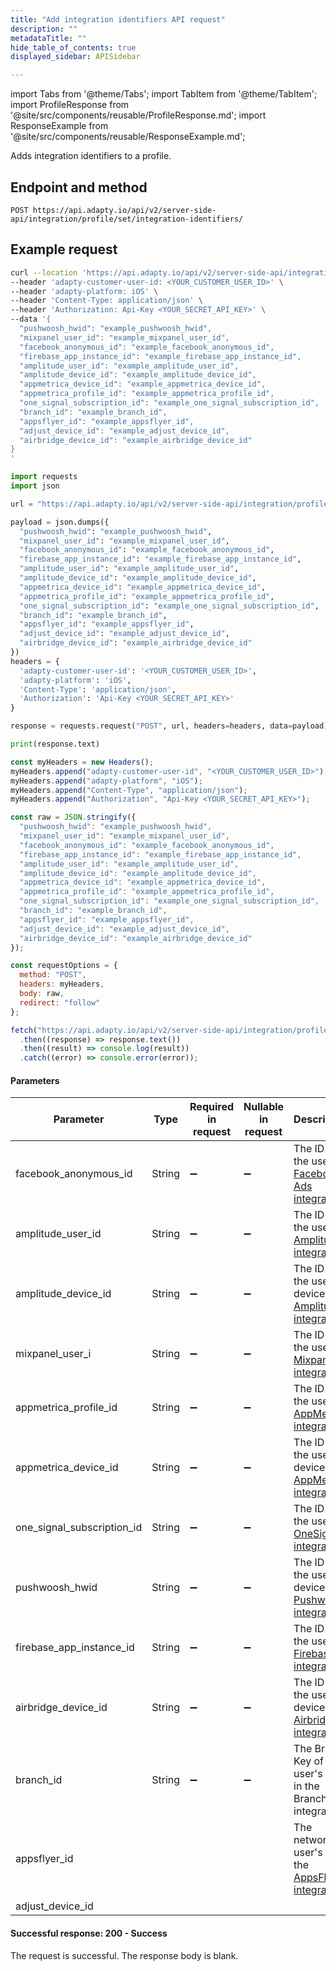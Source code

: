 ```yaml
---
title: "Add integration identifiers API request"
description: ""
metadataTitle: ""
hide_table_of_contents: true
displayed_sidebar: APISidebar

---
```


import Tabs from '@theme/Tabs'; 
import TabItem from '@theme/TabItem'; 
import ProfileResponse from '@site/src/components/reusable/ProfileResponse.md';
import ResponseExample from '@site/src/components/reusable/ResponseExample.md';

Adds integration identifiers to a profile.

## Endpoint and method

```
POST https://api.adapty.io/api/v2/server-side-api/integration/profile/set/integration-identifiers/
```

## Example request

<Tabs>
<TabItem value="curl" label="cURL" default> 

```bash
curl --location 'https://api.adapty.io/api/v2/server-side-api/integration/profile/set/integration-identifiers/' \
--header 'adapty-customer-user-id: <YOUR_CUSTOMER_USER_ID>' \
--header 'adapty-platform: iOS' \
--header 'Content-Type: application/json' \
--header 'Authorization: Api-Key <YOUR_SECRET_API_KEY>' \
--data '{
  "pushwoosh_hwid": "example_pushwoosh_hwid",
  "mixpanel_user_id": "example_mixpanel_user_id",
  "facebook_anonymous_id": "example_facebook_anonymous_id",
  "firebase_app_instance_id": "example_firebase_app_instance_id",
  "amplitude_user_id": "example_amplitude_user_id",
  "amplitude_device_id": "example_amplitude_device_id",
  "appmetrica_device_id": "example_appmetrica_device_id",
  "appmetrica_profile_id": "example_appmetrica_profile_id",
  "one_signal_subscription_id": "example_one_signal_subscription_id",
  "branch_id": "example_branch_id",
  "appsflyer_id": "example_appsflyer_id",
  "adjust_device_id": "example_adjust_device_id",
  "airbridge_device_id": "example_airbridge_device_id"
}
'
```

</TabItem> 

<TabItem value="python" label="Python" default> 

```python
import requests
import json

url = "https://api.adapty.io/api/v2/server-side-api/integration/profile/set/integration-identifiers/"

payload = json.dumps({
  "pushwoosh_hwid": "example_pushwoosh_hwid",
  "mixpanel_user_id": "example_mixpanel_user_id",
  "facebook_anonymous_id": "example_facebook_anonymous_id",
  "firebase_app_instance_id": "example_firebase_app_instance_id",
  "amplitude_user_id": "example_amplitude_user_id",
  "amplitude_device_id": "example_amplitude_device_id",
  "appmetrica_device_id": "example_appmetrica_device_id",
  "appmetrica_profile_id": "example_appmetrica_profile_id",
  "one_signal_subscription_id": "example_one_signal_subscription_id",
  "branch_id": "example_branch_id",
  "appsflyer_id": "example_appsflyer_id",
  "adjust_device_id": "example_adjust_device_id",
  "airbridge_device_id": "example_airbridge_device_id"
})
headers = {
  'adapty-customer-user-id': '<YOUR_CUSTOMER_USER_ID>',
  'adapty-platform': 'iOS',
  'Content-Type': 'application/json',
  'Authorization': 'Api-Key <YOUR_SECRET_API_KEY>'
}

response = requests.request("POST", url, headers=headers, data=payload)

print(response.text)
```

</TabItem> 

<TabItem value="js" label="JavaScript" default> 

```javascript
const myHeaders = new Headers();
myHeaders.append("adapty-customer-user-id", "<YOUR_CUSTOMER_USER_ID>");
myHeaders.append("adapty-platform", "iOS");
myHeaders.append("Content-Type", "application/json");
myHeaders.append("Authorization", "Api-Key <YOUR_SECRET_API_KEY>");

const raw = JSON.stringify({
  "pushwoosh_hwid": "example_pushwoosh_hwid",
  "mixpanel_user_id": "example_mixpanel_user_id",
  "facebook_anonymous_id": "example_facebook_anonymous_id",
  "firebase_app_instance_id": "example_firebase_app_instance_id",
  "amplitude_user_id": "example_amplitude_user_id",
  "amplitude_device_id": "example_amplitude_device_id",
  "appmetrica_device_id": "example_appmetrica_device_id",
  "appmetrica_profile_id": "example_appmetrica_profile_id",
  "one_signal_subscription_id": "example_one_signal_subscription_id",
  "branch_id": "example_branch_id",
  "appsflyer_id": "example_appsflyer_id",
  "adjust_device_id": "example_adjust_device_id",
  "airbridge_device_id": "example_airbridge_device_id"
});

const requestOptions = {
  method: "POST",
  headers: myHeaders,
  body: raw,
  redirect: "follow"
};

fetch("https://api.adapty.io/api/v2/server-side-api/integration/profile/set/integration-identifiers/", requestOptions)
  .then((response) => response.text())
  .then((result) => console.log(result))
  .catch((error) => console.error(error));
```

</TabItem> 

</Tabs>

#### Parameters

| Parameter                  | Type   | Required in request | Nullable in request | Description                                                  |
| -------------------------- | ------ | ------------------- | ------------------- | ------------------------------------------------------------ |
| facebook_anonymous_id      | String | :heavy_minus_sign:  | :heavy_minus_sign:  | The ID of the user in [Facebook Ads integration](facebook-ads). |
| amplitude_user_id          | String | :heavy_minus_sign:  | :heavy_minus_sign:  | The ID of the user in [Amplitude integration](amplitude).    |
| amplitude_device_id        | String | :heavy_minus_sign:  | :heavy_minus_sign:  | The ID of the user's device in  [Amplitude integration](amplitude). |
| mixpanel_user_i            | String | :heavy_minus_sign:  | :heavy_minus_sign:  | The ID of the user in [Mixpanel integration](mixpanel).      |
| appmetrica_profile_id      | String | :heavy_minus_sign:  | :heavy_minus_sign:  | The ID of the user in [AppMetrica integration](appmetrica).  |
| appmetrica_device_id       | String | :heavy_minus_sign:  | :heavy_minus_sign:  | The ID of the user's device in  [AppMetrica integration](appmetrica). |
| one_signal_subscription_id | String | :heavy_minus_sign:  | :heavy_minus_sign:  | The ID of the user in [OneSignal integration](onesignal).    |
| pushwoosh_hwid             | String | :heavy_minus_sign:  | :heavy_minus_sign:  | The ID of the user's device in  [Pushwoosh integration.](pushwoosh) |
| firebase_app_instance_id   | String | :heavy_minus_sign:  | :heavy_minus_sign:  | The ID of the user in  [Firebase integration](firebase-and-google-analytics). |
| airbridge_device_id        | String | :heavy_minus_sign:  | :heavy_minus_sign:  | The ID of the user's device in  [Airbridge integration.](airbridge) |
| branch_id                  | String | :heavy_minus_sign:  | :heavy_minus_sign:  | The Branch Key of the user's app in the Branch integration.  |
| appsflyer_id               |        |                     |                     | The network user's ID in the [AppsFlyer integration](appsflyer). |
| adjust_device_id           |        |                     |                     |                                                              |

#### Successful response: 200 - Success

The request is successful. The response body is blank.